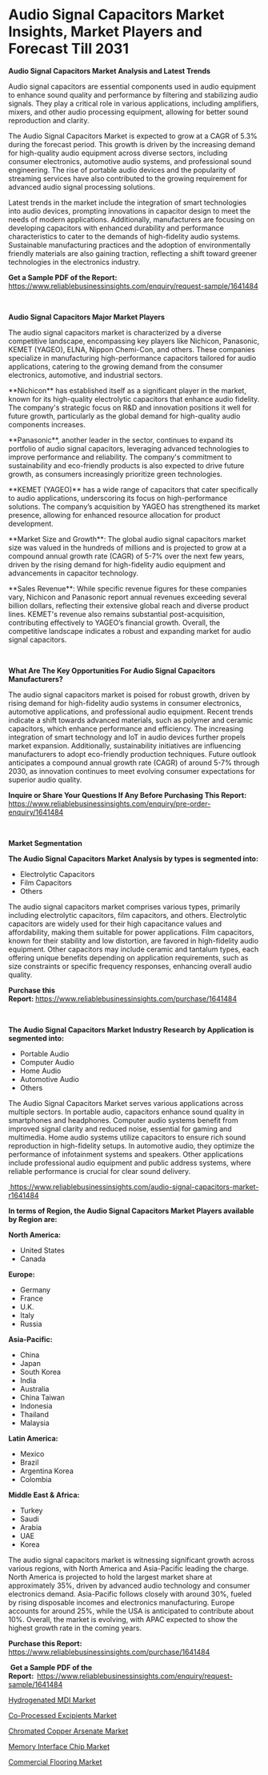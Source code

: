 <p><h1>Audio Signal Capacitors Market Insights, Market Players and Forecast Till 2031</h1></p><p><strong>Audio Signal Capacitors Market Analysis and Latest Trends</strong></p>
<p><p>Audio signal capacitors are essential components used in audio equipment to enhance sound quality and performance by filtering and stabilizing audio signals. They play a critical role in various applications, including amplifiers, mixers, and other audio processing equipment, allowing for better sound reproduction and clarity.</p><p>The Audio Signal Capacitors Market is expected to grow at a CAGR of 5.3% during the forecast period. This growth is driven by the increasing demand for high-quality audio equipment across diverse sectors, including consumer electronics, automotive audio systems, and professional sound engineering. The rise of portable audio devices and the popularity of streaming services have also contributed to the growing requirement for advanced audio signal processing solutions.</p><p>Latest trends in the market include the integration of smart technologies into audio devices, prompting innovations in capacitor design to meet the needs of modern applications. Additionally, manufacturers are focusing on developing capacitors with enhanced durability and performance characteristics to cater to the demands of high-fidelity audio systems. Sustainable manufacturing practices and the adoption of environmentally friendly materials are also gaining traction, reflecting a shift toward greener technologies in the electronics industry.</p></p>
<p><strong>Get a Sample PDF of the Report:&nbsp;</strong> <a href="https://www.reliablebusinessinsights.com/enquiry/request-sample/1641484?utm_campaign=1091&utm_medium=2&utm_source=Github&utm_content=ia&utm_term=03102024&utm_id=audio-signal-capacitors">https://www.reliablebusinessinsights.com/enquiry/request-sample/1641484</a></p>
<p>&nbsp;</p>
<p><strong>Audio Signal Capacitors Major Market Players</strong></p>
<p><p>The audio signal capacitors market is characterized by a diverse competitive landscape, encompassing key players like Nichicon, Panasonic, KEMET (YAGEO), ELNA, Nippon Chemi-Con, and others. These companies specialize in manufacturing high-performance capacitors tailored for audio applications, catering to the growing demand from the consumer electronics, automotive, and industrial sectors.</p><p>**Nichicon** has established itself as a significant player in the market, known for its high-quality electrolytic capacitors that enhance audio fidelity. The company's strategic focus on R&D and innovation positions it well for future growth, particularly as the global demand for high-quality audio components increases. </p><p>**Panasonic**, another leader in the sector, continues to expand its portfolio of audio signal capacitors, leveraging advanced technologies to improve performance and reliability. The company's commitment to sustainability and eco-friendly products is also expected to drive future growth, as consumers increasingly prioritize green technologies. </p><p>**KEMET (YAGEO)** has a wide range of capacitors that cater specifically to audio applications, underscoring its focus on high-performance solutions. The company’s acquisition by YAGEO has strengthened its market presence, allowing for enhanced resource allocation for product development. </p><p>**Market Size and Growth**: The global audio signal capacitors market size was valued in the hundreds of millions and is projected to grow at a compound annual growth rate (CAGR) of 5-7% over the next few years, driven by the rising demand for high-fidelity audio equipment and advancements in capacitor technology. </p><p>**Sales Revenue**: While specific revenue figures for these companies vary, Nichicon and Panasonic report annual revenues exceeding several billion dollars, reflecting their extensive global reach and diverse product lines. KEMET's revenue also remains substantial post-acquisition, contributing effectively to YAGEO’s financial growth. Overall, the competitive landscape indicates a robust and expanding market for audio signal capacitors.</p></p>
<p>&nbsp;</p>
<p><strong>What Are The Key Opportunities For Audio Signal Capacitors Manufacturers?</strong></p>
<p><p>The audio signal capacitors market is poised for robust growth, driven by rising demand for high-fidelity audio systems in consumer electronics, automotive applications, and professional audio equipment. Recent trends indicate a shift towards advanced materials, such as polymer and ceramic capacitors, which enhance performance and efficiency. The increasing integration of smart technology and IoT in audio devices further propels market expansion. Additionally, sustainability initiatives are influencing manufacturers to adopt eco-friendly production techniques. Future outlook anticipates a compound annual growth rate (CAGR) of around 5-7% through 2030, as innovation continues to meet evolving consumer expectations for superior audio quality.</p></p>
<p><strong>Inquire or Share Your Questions If Any Before Purchasing This Report:</strong> <a href="https://www.reliablebusinessinsights.com/enquiry/pre-order-enquiry/1641484?utm_campaign=1091&utm_medium=2&utm_source=Github&utm_content=ia&utm_term=03102024&utm_id=audio-signal-capacitors">https://www.reliablebusinessinsights.com/enquiry/pre-order-enquiry/1641484</a></p>
<p>&nbsp;</p>
<p><strong>Market Segmentation</strong></p>
<p><strong>The Audio Signal Capacitors Market Analysis by types is segmented into:</strong></p>
<p><ul><li>Electrolytic Capacitors</li><li>Film Capacitors</li><li>Others</li></ul></p>
<p><p>The audio signal capacitors market comprises various types, primarily including electrolytic capacitors, film capacitors, and others. Electrolytic capacitors are widely used for their high capacitance values and affordability, making them suitable for power applications. Film capacitors, known for their stability and low distortion, are favored in high-fidelity audio equipment. Other capacitors may include ceramic and tantalum types, each offering unique benefits depending on application requirements, such as size constraints or specific frequency responses, enhancing overall audio quality.</p></p>
<p><strong>Purchase this Report:&nbsp;</strong><a href="https://www.reliablebusinessinsights.com/purchase/1641484?utm_campaign=1091&utm_medium=2&utm_source=Github&utm_content=ia&utm_term=03102024&utm_id=audio-signal-capacitors">https://www.reliablebusinessinsights.com/purchase/1641484</a></p>
<p>&nbsp;</p>
<p><strong>The Audio Signal Capacitors Market Industry Research by Application is segmented into:</strong></p>
<p><ul><li>Portable Audio</li><li>Computer Audio</li><li>Home Audio</li><li>Automotive Audio</li><li>Others</li></ul></p>
<p><p>The Audio Signal Capacitors Market serves various applications across multiple sectors. In portable audio, capacitors enhance sound quality in smartphones and headphones. Computer audio systems benefit from improved signal clarity and reduced noise, essential for gaming and multimedia. Home audio systems utilize capacitors to ensure rich sound reproduction in high-fidelity setups. In automotive audio, they optimize the performance of infotainment systems and speakers. Other applications include professional audio equipment and public address systems, where reliable performance is crucial for clear sound delivery.</p></p>
<p><a href="https://www.reliablebusinessinsights.com/audio-signal-capacitors-market-r1641484?utm_campaign=1091&utm_medium=2&utm_source=Github&utm_content=ia&utm_term=03102024&utm_id=audio-signal-capacitors">&nbsp;https://www.reliablebusinessinsights.com/audio-signal-capacitors-market-r1641484</a></p>
<p><strong>In terms of Region, the Audio Signal Capacitors Market Players available by Region are:</strong></p>
<p>
    <p> <strong> North America: </strong>
        <ul>
            <li>United States</li>
            <li>Canada</li>
        </ul>
        </p> 
    <p> <strong> Europe: </strong>
        <ul>
            <li>Germany</li>
            <li>France</li>
            <li>U.K.</li>
            <li>Italy</li>
            <li>Russia</li>
        </ul>
        </p> 
    <p> <strong> Asia-Pacific: </strong>
        <ul>
            <li>China</li>
            <li>Japan</li>
            <li>South Korea</li>
            <li>India</li>
            <li>Australia</li>
            <li>China Taiwan</li>
            <li>Indonesia</li>
            <li>Thailand</li>
            <li>Malaysia</li>
        </ul>
        </p> 
    <p> <strong> Latin America: </strong>
        <ul>
            <li>Mexico</li>
            <li>Brazil</li>
            <li>Argentina Korea</li>
            <li>Colombia</li>
        </ul>
        </p> 
    <p> <strong> Middle East & Africa: </strong>
        <ul>
            <li>Turkey</li>
            <li>Saudi</li>
            <li>Arabia</li>
            <li>UAE</li>
            <li>Korea</li>
        </ul>
    </p>
    </p>
<p><p>The audio signal capacitors market is witnessing significant growth across various regions, with North America and Asia-Pacific leading the charge. North America is projected to hold the largest market share at approximately 35%, driven by advanced audio technology and consumer electronics demand. Asia-Pacific follows closely with around 30%, fueled by rising disposable incomes and electronics manufacturing. Europe accounts for around 25%, while the USA is anticipated to contribute about 10%. Overall, the market is evolving, with APAC expected to show the highest growth rate in the coming years.</p></p>
<p><strong>Purchase this Report: </strong><a href="https://www.reliablebusinessinsights.com/purchase/1641484?utm_campaign=1091&utm_medium=2&utm_source=Github&utm_content=ia&utm_term=03102024&utm_id=audio-signal-capacitors">https://www.reliablebusinessinsights.com/purchase/1641484</a></p>
<p>&nbsp;<strong>Get a Sample PDF of the Report:&nbsp;&nbsp;</strong><a href="https://www.reliablebusinessinsights.com/enquiry/request-sample/1641484?utm_campaign=1091&utm_medium=2&utm_source=Github&utm_content=ia&utm_term=03102024&utm_id=audio-signal-capacitors">https://www.reliablebusinessinsights.com/enquiry/request-sample/1641484</a></p>
<p><strong></strong></p>
<p><p><a href="https://www.linkedin.com/pulse/hydrogenated-mdi-market-overview-forecast-2024-2031-crr2e?utm_campaign=1091&utm_medium=2&utm_source=Github&utm_content=ia&utm_term=03102024&utm_id=audio-signal-capacitors">Hydrogenated MDI Market</a></p><p><a href="https://github.com/Greiszane475/Market-Research-Report-List-1/blob/main/co-processed-excipients-market.md?utm_campaign=1091&utm_medium=2&utm_source=Github&utm_content=ia&utm_term=03102024&utm_id=audio-signal-capacitors">Co-Processed Excipients Market</a></p><p><a href="https://www.linkedin.com/pulse/analyzing-global-chromated-copper-arsenate-market-growth-prospects-ivhcc?utm_campaign=1091&utm_medium=2&utm_source=Github&utm_content=ia&utm_term=03102024&utm_id=audio-signal-capacitors">Chromated Copper Arsenate Market</a></p><p><a href="https://github.com/ClaraRSutton/Market-Research-Report-List-1/blob/main/memory-interface-chip-market.md?utm_campaign=1091&utm_medium=2&utm_source=Github&utm_content=ia&utm_term=03102024&utm_id=audio-signal-capacitors">Memory Interface Chip Market</a></p><p><a href="https://medium.com/@santosuigrtley997836/commercial-flooring-market-shifts-strategic-analysis-2024-2031-94a44e914a99?utm_campaign=1091&utm_medium=2&utm_source=Github&utm_content=ia&utm_term=03102024&utm_id=audio-signal-capacitors">Commercial Flooring Market</a></p></p>